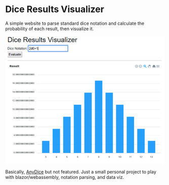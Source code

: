 # Dice Results Visualizer

A simple website to parse standard dice notation and calculate the probability of each result, then visualize it.

![A screenshot of the website. It's mostly a bar graph.](./documentation/screenshot1.png)

Basically, [AnyDice](https://anydice.com/) but not featured. Just a small personal project to play with blazor/webassembly, notation parsing, and data viz. 